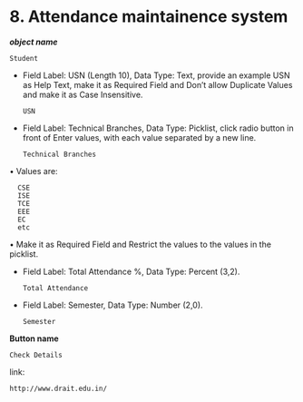 # 8. Attendance maintainence system
***object name*** 
    
    Student
    
    
* Field Label: USN (Length 10), Data Type: Text, provide an example USN as Help Text, make it as Required Field and Don’t allow Duplicate Values and make it as Case Insensitive. 
      
      USN
* Field Label: Technical Branches, Data Type: Picklist, click radio button in front of Enter values, with each value separated by a new line. 
    
      Technical Branches
• Values are: 
      
      CSE
      ISE
      TCE
      EEE
      EC
      etc 
• Make it as Required Field and Restrict the values to the values in the picklist. 
* Field Label: Total Attendance %, Data Type: Percent (3,2).
      
      Total Attendance 
      
* Field Label: Semester, Data Type: Number (2,0).      

      Semester
**Button name**
    
    Check Details
    
  link:
  
    http://www.drait.edu.in/
